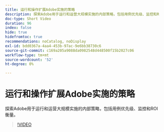 ```yaml
---
title: 运行和操作扩展Adobe实施的策略
description: 探索Adobe用于运行和运营大规模实施的内部策略，包括用例优先级、监控和ROI衡量。
doc-type: Short Video
duration: 96
index: false
hide: true
hidefromtoc: true
recommendations: noCatalog, noDisplay
exl-id: bdd0367a-4aa4-453b-97ac-9e6bb38730c6
source-git-commit: c169a205a9088da0982548d448500f15b2027c06
workflow-type: tm+mt
source-wordcount: '52'
ht-degree: 0%

---
```


# 运行和操作扩展Adobe实施的策略

探索Adobe用于运行和运营大规模实施的内部策略，包括用例优先级、监控和ROI衡量。

<!-- 62_S655_3442541_95_run-and-operate-strategies-for-scaling-adobe-implementations -->
>[!VIDEO](https://video.tv.adobe.com/v/3458338/?learn=on&enablevpops=true)
